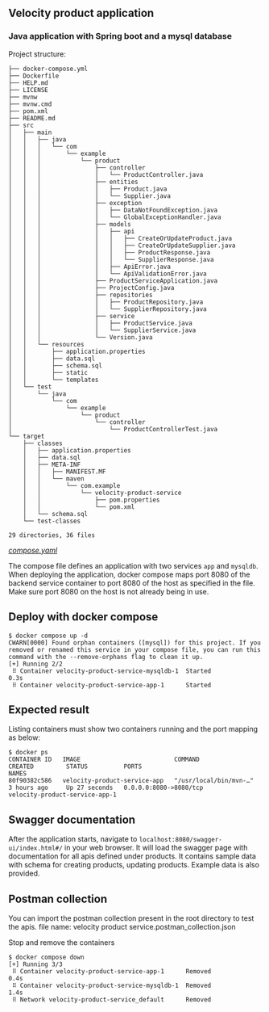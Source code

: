 ## Velocity product application
### Java application with Spring boot and a mysql database

Project structure:
```
├── docker-compose.yml
├── Dockerfile
├── HELP.md
├── LICENSE
├── mvnw
├── mvnw.cmd
├── pom.xml
├── README.md
├── src
│   ├── main
│   │   ├── java
│   │   │   └── com
│   │   │       └── example
│   │   │           └── product
│   │   │               ├── controller
│   │   │               │   └── ProductController.java
│   │   │               ├── entities
│   │   │               │   ├── Product.java
│   │   │               │   └── Supplier.java
│   │   │               ├── exception
│   │   │               │   ├── DataNotFoundException.java
│   │   │               │   └── GlobalExceptionHandler.java
│   │   │               ├── models
│   │   │               │   ├── api
│   │   │               │   │   ├── CreateOrUpdateProduct.java
│   │   │               │   │   ├── CreateOrUpdateSupplier.java
│   │   │               │   │   ├── ProductResponse.java
│   │   │               │   │   └── SupplierResponse.java
│   │   │               │   ├── ApiError.java
│   │   │               │   └── ApiValidationError.java
│   │   │               ├── ProductServiceApplication.java
│   │   │               ├── ProjectConfig.java
│   │   │               ├── repositories
│   │   │               │   ├── ProductRepository.java
│   │   │               │   └── SupplierRepository.java
│   │   │               ├── service
│   │   │               │   ├── ProductService.java
│   │   │               │   └── SupplierService.java
│   │   │               └── Version.java
│   │   └── resources
│   │       ├── application.properties
│   │       ├── data.sql
│   │       ├── schema.sql
│   │       ├── static
│   │       └── templates
│   └── test
│       └── java
│           └── com
│               └── example
│                   └── product
│                       └── controller
│                           └── ProductControllerTest.java
└── target
    ├── classes
    │   ├── application.properties
    │   ├── data.sql
    │   ├── META-INF
    │   │   ├── MANIFEST.MF
    │   │   └── maven
    │   │       └── com.example
    │   │           └── velocity-product-service
    │   │               ├── pom.properties
    │   │               └── pom.xml
    │   └── schema.sql
    └── test-classes

29 directories, 36 files

```

[_compose.yaml_](compose.yaml)

The compose file defines an application with two services `app` and `mysqldb`.
When deploying the application, docker compose maps port 8080 of the backend service container to port 8080 of the host as specified in the file.
Make sure port 8080 on the host is not already being in use.

## Deploy with docker compose

```
$ docker compose up -d
CWARN[0000] Found orphan containers ([mysql]) for this project. If you removed or renamed this service in your compose file, you can run this command with the --remove-orphans flag to clean it up. 
[+] Running 2/2
 ⠿ Container velocity-product-service-mysqldb-1  Started                                                                                                                                              0.3s
 ⠿ Container velocity-product-service-app-1      Started
```

## Expected result

Listing containers must show two containers running and the port mapping as below:
```
$ docker ps
CONTAINER ID   IMAGE                          COMMAND                  CREATED         STATUS          PORTS                               NAMES
80f90382c586   velocity-product-service-app   "/usr/local/bin/mvn-…"   3 hours ago     Up 27 seconds   0.0.0.0:8080->8080/tcp              velocity-product-service-app-1
```
## Swagger documentation
After the application starts, navigate to `localhost:8080/swagger-ui/index.html#/` in your web browser. It will load the swagger page with documentation for all apis defined under products. It contains sample data with schema for creating products, updating products. Example data is also provided.

## Postman collection
You can import the postman collection present in the root directory to test the apis. 
	file name: velocity product service.postman_collection.json

Stop and remove the containers
```
$ docker compose down
[+] Running 3/3
 ⠿ Container velocity-product-service-app-1      Removed                                                                                                                                              0.4s
 ⠿ Container velocity-product-service-mysqldb-1  Removed                                                                                                                                              1.4s
 ⠿ Network velocity-product-service_default      Removed  
```
